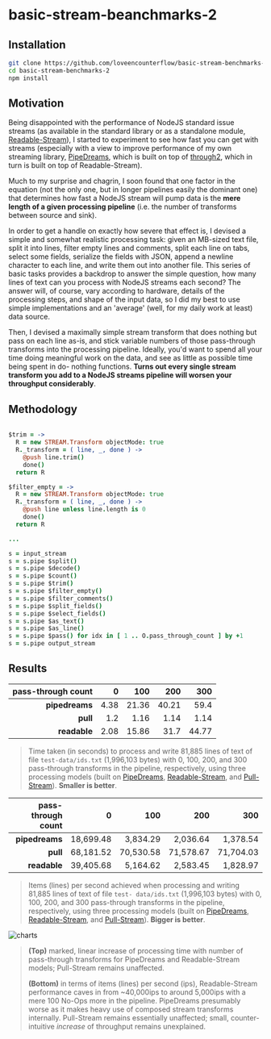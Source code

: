 # basic-stream-beanchmarks-2

## Installation

```bash
git clone https://github.com/loveencounterflow/basic-stream-benchmarks-2.git
cd basic-stream-benchmarks-2
npm install
```

## Motivation

Being disappointed with the performance of NodeJS standard issue streams (as available in the standard
library or as a standalone module, [Readable-Stream](https://github.com/nodejs/readable-stream)), I started
to experiment to see how fast you can get with streams (especially with a view to improve performance of my
own streaming library, [PipeDreams](https://github.com/loveencounterflow/pipedreams), which is built on top
of [through2](https://github.com/rvagg/through2), which in turn is built on top of Readable-Stream).

Much to my surprise and chagrin, I soon found that one factor in the equation (not the only one, but in
longer  pipelines easily the dominant one) that determines how fast a NodeJS stream will pump data is the
**mere length of a given processing pipeline** (i.e. the number of transforms between source and sink).

In order to get a handle on exactly how severe that effect is, I devised a simple and somewhat realistic
processing task: given an MB-sized text file, split it into lines, filter empty lines and comments, split
each line on tabs, select some fields, serialize the fields with JSON, append a newline character to each
line, and write them out into another file. This series of basic tasks provides a backdrop to answer the
simple question, how many lines of text can you process with NodeJS streams each second? The answer will, of
course, vary according to hardware, details of the processing steps, and shape of the input data, so
I did my best to use simple implementations and an 'average' (well, for my daily work at least) data source.

Then, I devised a maximally simple stream transform that does nothing but pass on each line as-is, and stick
variable numbers of those pass-through transforms into the processing pipeline. Ideally, you'd want to spend
all your time doing meaningful work on the data, and see as little as possible time being spent in do-
nothing functions. **Turns out every single stream transform you add to a NodeJS streams pipeline will
worsen your throughput considerably**.


## Methodology

```coffee

$trim = ->
  R = new STREAM.Transform objectMode: true
  R._transform = ( line, _, done ) ->
    @push line.trim()
    done()
  return R

$filter_empty = ->
  R = new STREAM.Transform objectMode: true
  R._transform = ( line, _, done ) ->
    @push line unless line.length is 0
    done()
  return R

...

s = input_stream
s = s.pipe $split()
s = s.pipe $decode()
s = s.pipe $count()
s = s.pipe $trim()
s = s.pipe $filter_empty()
s = s.pipe $filter_comments()
s = s.pipe $split_fields()
s = s.pipe $select_fields()
s = s.pipe $as_text()
s = s.pipe $as_line()
s = s.pipe $pass() for idx in [ 1 .. O.pass_through_count ] by +1
s = s.pipe output_stream


```

## Results

| pass-through count | 0       | 100     | 200     | 300     |
| ------:            | ------: | ------: | ------: | ------: |
| **pipedreams**     | 4.38    | 21.36   | 40.21   | 59.4    |
| **pull**           | 1.2     | 1.16    | 1.14    | 1.14    |
| **readable**       | 2.08    | 15.86   | 31.7    | 44.77   |

> Time taken (in seconds) to process and write 81,885 lines of text of file `test-data/ids.txt` (1,996,103
> bytes) with 0, 100, 200, and 300 pass-through transforms in the pipeline, respectively, using three
> processing models (built on [PipeDreams](https://github.com/loveencounterflow/pipedreams),
> [Readable-Stream](https://github.com/nodejs/readable-stream), and
> [Pull-Stream](https://github.com/pull-stream/pull-stream)). **Smaller is better**.



| pass-through count | 0         | 100       | 200       | 300       |
| ------:            | ------:   | ------:   | ------:   | ------:   |
| **pipedreams**     | 18,699.48 | 3,834.29  | 2,036.64  | 1,378.54  |
| **pull**           | 68,181.52 | 70,530.58 | 71,578.67 | 71,704.03 |
| **readable**       | 39,405.68 | 5,164.62  | 2,583.45  | 1,828.97  |

> Items (lines) per second achieved when processing and writing 81,885 lines of text of file `test-
> data/ids.txt` (1,996,103 bytes) with 0, 100, 200, and 300 pass-through transforms in the pipeline,
> respectively, using three processing models (built on
> [PipeDreams](https://github.com/loveencounterflow/pipedreams),
> [Readable-Stream](https://github.com/nodejs/readable-stream), and
> [Pull-Stream](https://github.com/pull-stream/pull-stream)). **Bigger is better**.

![charts](https://raw.githubusercontent.com/loveencounterflow/basic-stream-benchmarks-2/master/charts.png)

> **(Top)** marked, linear increase of processing time with number of pass-through transforms for
> PipeDreams and Readable-Stream models; Pull-Stream remains unaffected.
>
> **(Bottom)** in terms of
> items (lines) per second (ips), Readable-Stream performance caves in from ~40,000ips to
> around 5,000ips with a mere 100 No-Ops more in the pipeline. PipeDreams presumably worse as it makes heavy
> use of composed stream transforms internally. Pull-Stream remains essentially unaffected; small,
> counter-intuitive *increase* of throughput remains unexplained.





